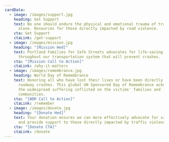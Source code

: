 ```yaml
---
cardData:
  - image: /images/support.jpg
    heading: Get Support
    text: No one should endure the physical and emotional trauma of traffic violence
      alone. Resources for those directly impacted by road violence.
    cta: Get Support
    ctaLink: /get-support
  - image: /images/mission.jpg
    heading: "[Mission Hed]"
    text: Portland Families for Safe Streets advocates for life-saving changes
      throughout our transportation system that will prevent crashes.
    cta: "[Mission Call to Action]"
    ctaLink: /why-it-matters
  - image: /images/remembrance.jpg
    heading: World Day of Remembrance
    text: Honoring all who have lost their lives or have been directly impacted by
      roadway crashes. This global UN Sponsored Day of Remembrance acknowledges
      the widespread suffering inflicted on the victims' families and
      communities.
    cta: "[WDR Call to Action]"
    ctaLink: /remember
  - image: /images/donate.jpg
    heading: "[Donate Hed]"
    text: Your donation ensures we can more effectively advocate for safe streets
      and provide support to those directly impacted by traffic violence.
    cta: "[Donate CTA]"
    ctaLink: /donate
---
```

